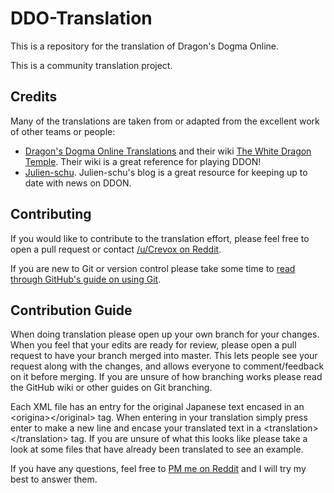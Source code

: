# DDO-Translation
This is a repository for the translation of Dragon's Dogma Online.

This is a community translation project.

## Credits

Many of the translations are taken from or adapted from the excellent work of other teams or people:
* [Dragon's Dogma Online Translations](http://ddonline.tumblr.com/) and their wiki [The White Dragon Temple](http://ddon.wikidot.com/). Their wiki is a great reference for playing DDON!
* [Julien-schu](http://julien-schu.tumblr.com/). Julien-schu's blog is a great resource for keeping up to date with news on DDON.

## Contributing
If you would like to contribute to the translation effort, please feel free to open a pull request or contact [/u/Crevox on Reddit](https://www.reddit.com/user/Crevox).

If you are new to Git or version control please take some time to [read through GitHub's guide on using Git](https://help.github.com/categories/collaborating/).

## Contribution Guide
When doing translation please open up your own branch for your changes. When you feel that your edits are ready for review, please open a pull request to have your branch merged into master. This lets people see your request along with the changes, and allows everyone to comment/feedback on it before merging. If you are unsure of how branching works please read the GitHub wiki or other guides on Git branching.

Each XML file has an entry for the original Japanese text encased in an &lt;origina&gt;&lt;/original&gt; tag. When entering in your translation simply press enter to make a new line and encase your translated text in a &lt;translation&gt;&lt;/translation&gt; tag. If you are unsure of what this looks like please take a look at some files that have already been translated to see an example.

If you have any questions, feel free to [PM me on Reddit](https://www.reddit.com/message/compose/?to=Crevox) and I will try my best to answer them.
